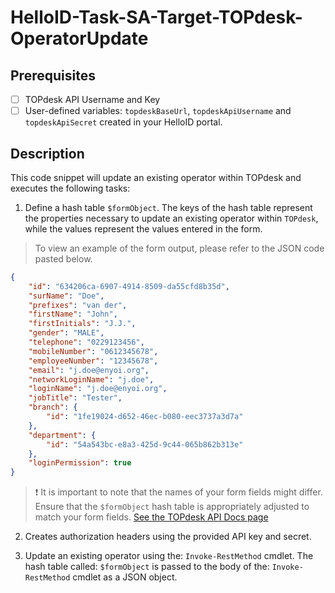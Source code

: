 # HelloID-Task-SA-Target-TOPdesk-OperatorUpdate

## Prerequisites

- [ ] TOPdesk API Username and Key
- [ ] User-defined variables: `topdeskBaseUrl`, `topdeskApiUsername` and `topdeskApiSecret` created in your HelloID portal.

## Description

This code snippet will update an existing operator within TOPdesk and executes the following tasks:

1. Define a hash table `$formObject`. The keys of the hash table represent the properties necessary to update an existing operator within `TOPdesk`, while the values represent the values entered in the form.

> To view an example of the form output, please refer to the JSON code pasted below.

```json
{
    "id": "634206ca-6907-4914-8509-da55cfd8b35d",
    "surName": "Doe",
    "prefixes": "van der",
    "firstName": "John",
    "firstInitials": "J.J.",
    "gender": "MALE",
    "telephone": "0229123456",
    "mobileNumber": "0612345678",
    "employeeNumber": "12345678",
    "email": "j.doe@enyoi.org",
    "networkLoginName": "j.doe",
    "loginName": "j.doe@enyoi.org",
    "jobTitle": "Tester",
    "branch": {
        "id": "1fe19024-d652-46ec-b080-eec3737a3d7a"
    },
    "department": {
        "id": "54a543bc-e8a3-425d-9c44-065b862b313e"
    },
    "loginPermission": true
}
```

> :exclamation: It is important to note that the names of your form fields might differ. Ensure that the `$formObject` hash table is appropriately adjusted to match your form fields.
> [See the TOPdesk API Docs page](https://developers.topdesk.com/explorer/?page=supporting-files#/Operators/patchOperatorById)

2. Creates authorization headers using the provided API key and secret.

3. Update an existing operator using the: `Invoke-RestMethod` cmdlet. The hash table called: `$formObject` is passed to the body of the: `Invoke-RestMethod` cmdlet as a JSON object.